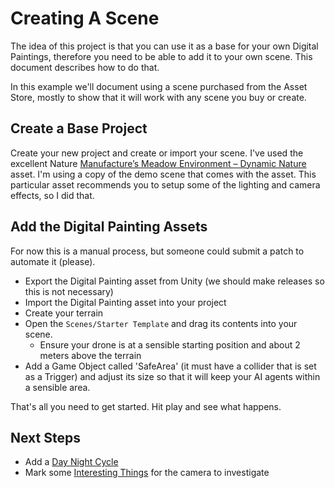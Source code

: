 ﻿# Creating A Scene

The idea of this project is that you can use it as a base for your own Digital Paintings,
therefore you need to be able to add it to your own scene. This document describes how to
do that.

In this example we'll document using a scene purchased from the Asset Store, mostly to 
show that it will work with any scene you buy or create.

## Create a Base Project

Create your new project and create or import your scene. I've used the excellent Nature 
[Manufacture’s Meadow Environment – Dynamic Nature](https://assetstore.unity.com/packages/3d/vegetation/meadow-environment-dynamic-nature-132195)
asset. I'm using a copy of the demo scene that comes with the asset. This particular
asset recommends you to setup some of the lighting and camera effects, so I did that.

## Add the Digital Painting Assets

For now this is a manual process, but someone could submit a patch to automate it (please).

  * Export the Digital Painting asset from Unity (we should make releases so this is not necessary)
  * Import the Digital Painting asset into your project
  * Create your terrain
  * Open the `Scenes/Starter Template` and drag its contents into your scene.
    * Ensure your drone is at a sensible starting position and about 2 meters above the terrain
  * Add a Game Object called 'SafeArea' (it must have a collider that is set as a Trigger) and adjust its size so that it will keep your AI agents within a sensible area.

That's all you need to get started. Hit play and see what happens.

## Next Steps

  * Add a [Day Night Cycle](./DayNightCycle.md)
  * Mark some [Interesting Things](./InterestingThings.md) for the camera to investigate
  





